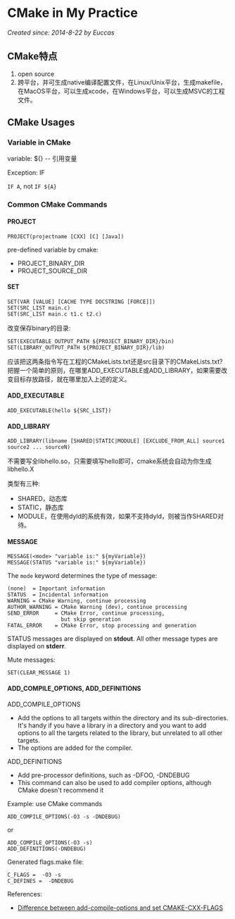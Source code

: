 # CMake in My Practice

*Created since: 2014-8-22*
*by Euccas*

## CMake特点
1. open source
2. 跨平台，并可生成native编译配置文件，在Linux/Unix平台，生成makefile，在MacOS平台，可以生成xcode，在Windows平台，可以生成MSVC的工程文件。

## CMake Usages

### Variable in CMake

variable: ${} -- 引用变量

Exception: IF

```IF A```, not ```IF ${A}```

### Common CMake Commands

#### PROJECT

```
PROJECT(projectname [CXX] [C] [Java])
```

pre-defined variable by cmake:
* PROJECT_BINARY_DIR
* PROJECT_SOURCE_DIR

#### SET

```
SET(VAR [VALUE] [CACHE TYPE DOCSTRING [FORCE]])
SET(SRC_LIST main.c)
SET(SRC_LIST main.c t1.c t2.c)
```

改变保存binary的目录:

```
SET(EXECUTABLE_OUTPUT_PATH ${PROJECT_BINARY_DIR}/bin)
SET(LIBRARY_OUTPUT_PATH ${PROJECT_BINARY_DIR}/lib)
```

应该把这两条指令写在工程的CMakeLists.txt还是src目录下的CMakeLists.txt? 把握一个简单的原则，在哪里ADD_EXECUTABLE或ADD_LIBRARY，如果需要改变目标存放路径，就在哪里加入上述的定义。

#### ADD_EXECUTABLE

```
ADD_EXECUTABLE(hello ${SRC_LIST})
```

#### ADD_LIBRARY

```
ADD_LIBRARY(libname [SHARED|STATIC|MODULE] [EXCLUDE_FROM_ALL] source1 source2 ... sourceN)
```

不需要写全libhello.so，只需要填写hello即可，cmake系统会自动为你生成 libhello.X

类型有三种:
- SHARED，动态库
- STATIC，静态库
- MODULE，在使用dyld的系统有效，如果不支持dyld，则被当作SHARED对待。

#### MESSAGE

```
MESSAGE(<mode> "variable is:" ${myVariable})
MESSAGE(STATUS "variable is:" ${myVariable})
```

The ```mode``` keyword determines the type of message:

```
(none)	= Important information
STATUS	= Incidental information
WARNING	= CMake Warning, continue processing
AUTHOR_WARNING = CMake Warning (dev), continue processing
SEND_ERROR     = CMake Error, continue processing,
                 but skip generation
FATAL_ERROR    = CMake Error, stop processing and generation
```

STATUS messages are displayed on **stdout**. All other message types are displayed on **stderr**.

Mute messages:

```
SET(CLEAR_MESSAGE 1)
```

#### ADD_COMPILE_OPTIONS, ADD_DEFINITIONS

ADD_COMPILE_OPTIONS
- Add the options to all targets within the directory and its sub-directories. It's handy if you have a library in a directory and you want to add options to all the targets related to the library, but unrelated to all other targets.
- The options are added for the compiler. 

ADD_DEFINITIONS
- Add pre-processor definitions, such as -DFOO, -DNDEBUG
- This command can also be used to add compiler options, although CMake doesn't recommend it

Example: use CMake commands

```
ADD_COMPILE_OPTIONS(-O3 -s -DNDEBUG)
```

or

```
ADD_COMPILE_OPTIONS(-O3 -s)
ADD_DEFINITIONS(-DNDEBUG)
```

Generated flags.make file:

```
C_FLAGS =  -O3 -s
C_DEFINES =  -DNDEBUG
```

References:
- [Difference between add-compile-options and set CMAKE-CXX-FLAGS](https://stackoverflow.com/questions/39501481/difference-between-add-compile-options-and-setcmake-cxx-flags)

